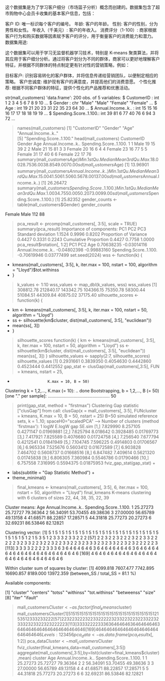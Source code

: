 这个数据集是为了学习客户细分（市场篮子分析）概念而创建的。数据集包含了超市购物中心会员卡收集的基本客户信息，包括：

客户 ID: 唯一标识每个客户的编号。
年龄: 客户的年龄。
性别: 客户的性别，分为男性和女性。
年收入（千美元）: 客户的年收入。
消费评分（1-100）: 商家根据客户行为和购买数据等因素赋予客户的评分，用于衡量客户的消费能力和潜力。
数据集用途:

这个数据集可以用于学习无监督机器学习技术，特别是 K-means 聚类算法，并将其应用于客户细分分析。通过将客户划分为不同的群体，商家可以更好地理解客户特征，并根据不同群体的特点制定更有针对性的营销策略，例如：

目标客户: 识别容易转化的客户群体，并将信息传递给营销团队，以便制定相应的策略。
客户忠诚度: 维护现有客户的满意度，并提高他们的消费意愿。
个性化推荐: 根据不同客户群体的特征，提供个性化的产品推荐和优惠活动。

 str(mall_customers)
'data.frame':	200 obs. of  5 variables:
 $ CustomerID            : int  1 2 3 4 5 6 7 8 9 10 ...
 $ Gender                : chr  "Male" "Male" "Female" "Female" ...
 $ Age                   : int  19 21 20 23 31 22 35 23 64 30 ...
 $ Annual.Income..k..    : int  15 15 16 16 17 17 18 18 19 19 ...
 $ Spending.Score..1.100.: int  39 81 6 77 40 76 6 94 3 72 ...
> names(mall_customers)
[1] "CustomerID"             "Gender"                 "Age"                    "Annual.Income..k.."    
[5] "Spending.Score..1.100."
> head(mall_customers)
  CustomerID Gender Age Annual.Income..k.. Spending.Score..1.100.
1          1   Male  19                 15                     39
2          2   Male  21                 15                     81
3          3 Female  20                 16                      6
4          4 Female  23                 16                     77
5          5 Female  31                 17                     40
6          6 Female  22                 17                     76
> summary(mall_customers$Age)
   Min. 1st Qu.  Median    Mean 3rd Qu.    Max. 
  18.00   28.75   36.00   38.85   49.00   70.00 
> sd(mall_customers$Age)
[1] 13.96901
> summary(mall_customers$Annual.Income..k..)
   Min. 1st Qu.  Median    Mean 3rd Qu.    Max. 
  15.00   41.50   61.50   60.56   78.00  137.00 
> sd(mall_customers$Annual.Income..k..)
[1] 26.26472
> summary(mall_customers$Spending.Score..1.100.)
   Min. 1st Qu.  Median    Mean 3rd Qu.    Max. 
   1.00   34.75   50.00   50.20   73.00   99.00 
> sd(mall_customers$Spending.Score..1.100.)
[1] 25.82352
> gender_counts <- table(mall_customers$Gender)
> gender_counts

Female   Male 
   112     88 
> pca_result <- prcomp(mall_customers[, 3:5], scale = TRUE)
> summary(pca_result)
Importance of components:
                          PC1    PC2    PC3
Standard deviation     1.1524 0.9996 0.8202
Proportion of Variance 0.4427 0.3331 0.2243
Cumulative Proportion  0.4427 0.7758 1.0000
> pca_result$rotation[, 1:2]
                               PC1         PC2
Age                     0.70638235 -0.03014116
Annual.Income..k..     -0.04802398 -0.99883160
Spending.Score..1.100. -0.70619946  0.03777499
> set.seed(2024)
> wss <- function(k) {
+   kmeans(mall_customers[, 3:5], k, iter.max = 100, nstart = 100, algorithm = "Lloyd")$tot.withinss
+ }
> k_values <- 1:10
> wss_values <- map_dbl(k_values, wss)
> wss_values
 [1] 308812.78 212840.17 143342.75 104366.15  75350.78  58300.44  51084.51  44309.84  40875.02  37175.40
> silhouette_scores <- function(k) {
+   km <- kmeans(mall_customers[, 3:5], k, iter.max = 100, nstart = 50, algorithm = "Lloyd")
+   ss <- silhouette(km$cluster, dist(mall_customers[, 3:5], "euclidean"))
+   mean(ss[, 3])
+ }
> silhouette_scores
function(k) {
  km <- kmeans(mall_customers[, 3:5], k, iter.max = 100, nstart = 50, algorithm = "Lloyd")
  ss <- silhouette(km$cluster, dist(mall_customers[, 3:5], "euclidean"))
  mean(ss[, 3])
}
> silhouette_values <- sapply(2:7, silhouette_scores)
> silhouette_values
[1] 0.2931661 0.3839350 0.4054630 0.4442860 0.4523444 0.4412552
> gap_stat <- clusGap(mall_customers[,3:5], FUN = kmeans, nstart = 25,
+                     K.max = 10, B = 50)
Clustering k = 1,2,..., K.max (= 10): .. done
Bootstrapping, b = 1,2,..., B (= 50)  [one "." per sample]:
.................................................. 50 
> print(gap_stat, method = "firstmax")
Clustering Gap statistic ["clusGap"] from call:
clusGap(x = mall_customers[, 3:5], FUNcluster = kmeans, K.max = 10,     B = 50, nstart = 25)
B=50 simulated reference sets, k = 1..10; spaceH0="scaledPCA"
 --> Number of clusters (method 'firstmax'): 1
          logW   E.logW       gap     SE.sim
 [1,] 7.829990 8.257105 0.4271147 0.01969881
 [2,] 7.625794 8.018642 0.3928485 0.01769773
 [3,] 7.417921 7.825589 0.4076680 0.01724758
 [4,] 7.256540 7.677794 0.4212541 0.01841949
 [5,] 7.104745 7.596225 0.4914803 0.01706567
 [6,] 6.965334 7.525676 0.5603412 0.01672589
 [7,] 6.903828 7.464702 0.5608737 0.01668516
 [8,] 6.847482 7.409614 0.5621320 0.01745838
 [9,] 6.806305 7.360984 0.5546786 0.01790466
[10,] 6.757558 7.316995 0.5594375 0.01875953
> fviz_gap_stat(gap_stat) +
+   labs(subtitle = "Gap Statistic Method") +
+   theme_minimal()
> final_kmeans <- kmeans(mall_customers[, 3:5], 6, iter.max = 100, nstart = 50, algorithm = "Lloyd")
> final_kmeans
K-means clustering with 6 clusters of sizes 22, 44, 38, 35, 22, 39

Cluster means:
       Age Annual.Income..k.. Spending.Score..1.100.
1 25.27273           25.72727               79.36364
2 56.34091           53.70455               49.38636
3 27.00000           56.65789               49.13158
4 41.68571           88.22857               17.28571
5 44.31818           25.77273               20.27273
6 32.69231           86.53846               82.12821

Clustering vector:
  [1] 5 1 5 1 5 1 5 1 5 1 5 1 5 1 5 1 5 1 5 1 5 1 5 1 5 1 5 1 5 1 5 1 5 1 5 1 5 1 5 1 2 1 5 3 5 1 2 3 3 3 2 3 3 2 2 2
 [57] 2 2 3 2 2 3 2 2 2 3 2 2 3 3 2 2 2 2 2 3 2 3 3 2 2 3 2 2 3 2 2 3 3 2 2 3 2 3 3 3 2 3 2 3 3 2 2 3 2 3 2 2 2 2 2 3
[113] 3 3 3 3 2 2 2 2 3 3 3 6 3 6 4 6 4 6 4 6 3 6 4 6 4 6 4 6 4 6 3 6 4 6 4 6 4 6 4 6 4 6 4 6 4 6 4 6 4 6 4 6 4 6 4 6
[169] 4 6 4 6 4 6 4 6 4 6 4 6 4 6 4 6 4 6 4 6 4 6 4 6 4 6 4 6 4 6 4 6

Within cluster sum of squares by cluster:
[1]  4099.818  7607.477  7742.895 16690.857  8189.000 13972.359
 (between_SS / total_SS =  81.1 %)

Available components:

[1] "cluster"      "centers"      "totss"        "withinss"     "tot.withinss" "betweenss"    "size"        
[8] "iter"         "ifault"      
> mall_customers$Cluster <- as.factor(final_kmeans$cluster)
> mall_customers$Cluster
  [1] 5 1 5 1 5 1 5 1 5 1 5 1 5 1 5 1 5 1 5 1 5 1 5 1 5 1 5 1 5 1 5 1 5 1 5 1 5 1 5 1 2 1 5 3 5 1 2 3 3 3 2 3 3 2 2 2
 [57] 2 2 3 2 2 3 2 2 2 3 2 2 3 3 2 2 2 2 2 3 2 3 3 2 2 3 2 2 3 2 2 3 3 2 2 3 2 3 3 3 2 3 2 3 3 2 2 3 2 3 2 2 2 2 2 3
[113] 3 3 3 3 2 2 2 2 3 3 3 6 3 6 4 6 4 6 4 6 3 6 4 6 4 6 4 6 4 6 3 6 4 6 4 6 4 6 4 6 4 6 4 6 4 6 4 6 4 6 4 6 4 6 4 6
[169] 4 6 4 6 4 6 4 6 4 6 4 6 4 6 4 6 4 6 4 6 4 6 4 6 4 6 4 6 4 6 4 6
Levels: 1 2 3 4 5 6
> pca_data <- as.data.frame(pca_result$x[, 1:2])
> pca_data$Cluster <- mall_customers$Cluster
> fviz_cluster(final_kmeans,data=mall_customers[,3:5])
> aggregate(mall_customers[,3:5],by=list(cluster=final_kmeans$cluster),mean)
  cluster      Age Annual.Income..k.. Spending.Score..1.100.
1       1 25.27273           25.72727               79.36364
2       2 56.34091           53.70455               49.38636
3       3 27.00000           56.65789               49.13158
4       4 41.68571           88.22857               17.28571
5       5 44.31818           25.77273               20.27273
6       6 32.69231           86.53846               82.12821
